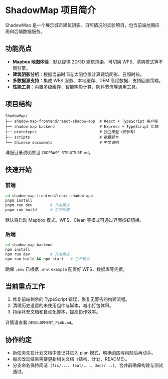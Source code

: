 # ShadowMap 项目简介

ShadowMap 是一个展示城市建筑阴影、日照情况的实验项目，包含前端地图应用和后端数据服务。

## 功能亮点

- **Mapbox 地图体验**：默认提供 2D/3D 建筑渲染，可切换 WFS、清爽模式等不同引擎。
- **建筑阴影分析**：根据当前时间与太阳位置计算建筑阴影、日照时长。
- **多数据源支持**：集成 WFS 服务、本地缓存、DEM 高程数据，支持回退策略。
- **性能工具**：内置多级缓存、智能阴影计算、防抖节流等通用工具。

## 项目结构

```
ShadowMap/
├── shadow-map-frontend/react-shadow-app  # React + TypeScript 客户端
├── shadow-map-backend                    # Express + TypeScript 后端
├── prototypes                            # 独立原型（仅参考）
├── scripts                               # 数据脚本
└── Chinese documents                     # 中文说明
```

详细目录说明参见 `CODEBASE_STRUCTURE.md`。

## 快速开始

### 前端

```bash
cd shadow-map-frontend/react-shadow-app
pnpm install
pnpm run dev        # 开发模式
pnpm run build      # 生产构建
```

默认将启动 Mapbox 模式。WFS、Clean 等模式可通过界面按钮切换。

### 后端

```bash
cd shadow-map-backend
npm install
npm run dev         # 开发模式
npm run build && npm start   # 生产模式
```

确保 `.env` 已根据 `.env.example` 配置好 WFS、数据库等凭据。

## 当前重点工作

1. 修复前端剩余的 TypeScript 错误，恢复无警告的构建流程。
2. 清理历史遗留的未使用组件与脚本，减小打包体积。
3. 持续补充文档和自动化脚本，提高协作效率。

详情请查看 `DEVELOPMENT_PLAN.md`。

## 协作约定

- 新任务先在计划文档中登记并进入 plan 模式，明确范围与风险后再动手。
- 每次改动结束需要更新相关文档（结构、计划、README）。
- 分支命名保持简洁（`fix/...`、`feat/...`、`docs/...`），合并前确保构建与测试通过。

